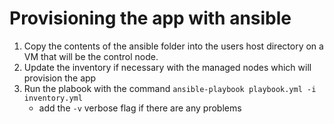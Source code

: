 # Provisioning the app with ansible

1. Copy the contents of the ansible folder into the users host directory on a VM that will be the control node.
1. Update the inventory if necessary with the managed nodes which will provision the app
1. Run the plabook with the command `ansible-playbook playbook.yml -i inventory.yml`
    - add the `-v` verbose flag if there are any problems